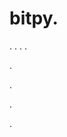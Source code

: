 # bitpy.
.
.
.
.












.






















































.
























.



























.













